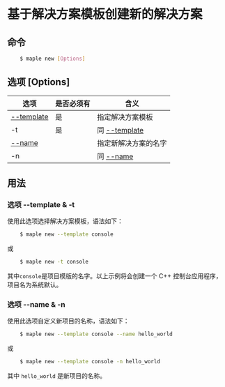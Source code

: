 ﻿# 基于解决方案模板创建新的解决方案

## 命令
```bash
    $ maple new [Options]
```

## 选项 [Options]

| 选项                                 | 是否必须有 | 含义                                   |
|------------------------------------|-------|--------------------------------------|
| <a href="#template">--template</a> | 是     | 指定解决方案模板                             |
| -t                                 | 是     | 同 <a href="#template">--template</a> |
| <a href="#name">--name</a>         |       | 指定新解决方案的名字                           |
| -n                                 |       | 同 <a href="#name">--name</a>         |


## 用法

### 选项 --template & -t <a id="template"></a>
使用此选项选择解决方案模板，语法如下：
```bash
    $ maple new --template console
```
或
```bash
    $ maple new -t console
```
其中`console`是项目模版的名字。以上示例将会创建一个 C++ 控制台应用程序，项目名为系统默认。

### 选项 --name & -n <a id="name"></a>
使用此选项自定义新项目的名称，语法如下：
```bash
    $ maple new --template console --name hello_world 
```
或
```bash
    $ maple new --template console -n hello_world
```
其中 `hello_world` 是新项目的名称。
